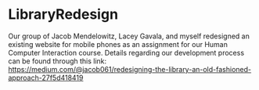 # LibraryRedesign
Our group of Jacob Mendelowitz, Lacey Gavala, and myself redesigned an existing website for mobile phones as an assignment for our Human Computer Interaction course. Details regarding our development process can be found through this link: https://medium.com/@jacob061/redesigning-the-library-an-old-fashioned-approach-27f5d418419
